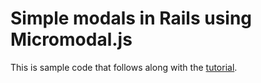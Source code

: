 # Simple modals in Rails using Micromodal.js

This is sample code that follows along with the [tutorial](https://medium.com/@JasonCodes/simple-modals-in-ruby-on-rails-with-micromodal-f91165269ae2). 


